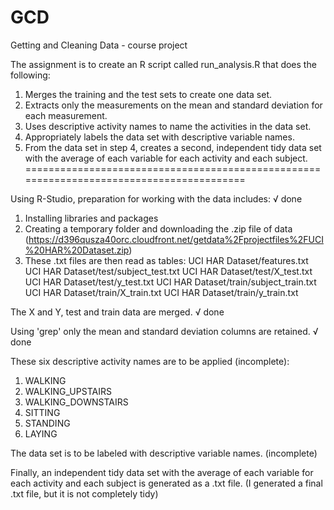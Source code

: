 # GCD
Getting and Cleaning Data - course project


The assignment is to create an R script called run_analysis.R that does the following:

1. Merges the training and the test sets to create one data set.
2. Extracts only the measurements on the mean and standard deviation for each measurement.
3. Uses descriptive activity names to name the activities in the data set.
4. Appropriately labels the data set with descriptive variable names.
5. From the data set in step 4, creates a second, independent tidy data set with the average
   of each variable for each activity and each subject.
=========================================================================================

Using R-Studio, preparation for working with the data includes:  √ done
   1. Installing libraries and packages
   2. Creating a temporary folder and downloading the .zip file of data
      (https://d396qusza40orc.cloudfront.net/getdata%2Fprojectfiles%2FUCI%20HAR%20Dataset.zip)
   3. These .txt files are then read as tables:
         UCI HAR Dataset/features.txt
         UCI HAR Dataset/test/subject_test.txt
         UCI HAR Dataset/test/X_test.txt
         UCI HAR Dataset/test/y_test.txt
         UCI HAR Dataset/train/subject_train.txt
         UCI HAR Dataset/train/X_train.txt
         UCI HAR Dataset/train/y_train.txt
         
The X and Y, test and train data are merged. √ done

Using 'grep' only the mean and standard deviation columns are retained.  √ done

These six descriptive activity names are to be applied (incomplete):
   1. WALKING
   2. WALKING_UPSTAIRS
   3. WALKING_DOWNSTAIRS
   4. SITTING
   5. STANDING
   6. LAYING

The data set is to be labeled with descriptive variable names. (incomplete)

Finally, an independent tidy data set with the average of each variable for each activity and each subject
is generated as a .txt file.  (I generated a final .txt file, but it is not completely tidy)
         
